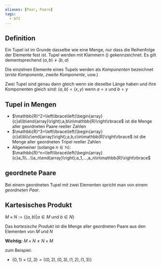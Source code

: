 ```yaml
---
aliases: [Paar, Paare]
tags:
  - AfI
---
```

## Definition
Ein Tupel ist im Grunde dasselbe wie eine Menge, nur dass die Reihenfolge der Elemente fest ist. Tupel werden mit Klammern $()$ gekennzeichnet. Es gilt dementsprechend $(a,b)\ne (b,a)$

Die einzelnen Elemente eines Tupels werden als *Komponenten* bezeichnet (*erste Komponente*, *zweite Komponente*, usw.)

Zwei Tupel sind genau dann gleich wenn sie dieselbe Länge haben und ihre Komponenten gleich sind:
$(a,b)=(x,y)$ wenn $a=x$ und $b=y$

## Tupel in Mengen
- $\mathbb{R}^2=\left\lbrace\left(\begin{array}{c}a\\b\end{array}\right);a,b\in\mathbb{R}\right\rbrace$ 
ist die Menge aller geordneten Paare reeller Zahlen
- $\mathbb{R}^3=\left\lbrace\left(\begin{array}{c}a\\b\\c\end{array}\right);a,b,c\in\mathbb{R}\right\rbrace$ 
ist die Menge aller geordneten Tripel reeller Zahlen
- Allgemeiner (solange $n \in \mathbb{N}$):
$\mathbb{R}^n=\left\lbrace\left(\begin{array}{c}a_1\\...\\a_n\end{array}\right);a_1,...,a_n\in\mathbb{R}\right\rbrace$ 

## geordnete Paare
Bei einem geordneten Tupel mit zwei Elementen spricht man von einem *geordneten Paar*.

## Kartesisches Produkt
$M\times N:=\lbrace(a,b)|a\in M$ und $b\in N\rbrace$

Das *kartesische Produkt* ist die Menge aller geordneten Paare aus den Elementen von $M$ und $N$

**Wichtig:** $M\times N\neq N\times M$

zum Beispiel:
- $\lbrace0,1\rbrace\times\lbrace2,3\rbrace=\lbrace(0,2),(0,3),(1,2),(1,3)\rbrace$